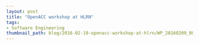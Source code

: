 ```yaml
---
layout: post
title: "OpenACC workshop at HLRN"
tags:
- Software Engineering
thumbnail_path: blog/2016-02-19-openacc-workshop-at-hlrn/WP_20160209_001.jpg
---
```

